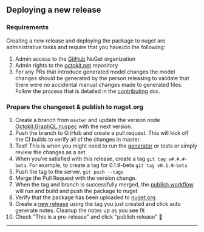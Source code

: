 ## Deploying a new release

### Requirements

Creating a new release and deploying the package to nuget are administrative tasks and require that you have/do the following:
1. Admin access to the [GitHub](https://www.nuget.org/profiles/GitHub) NuGet organization
2. Admin rights to the [octokit.net](https://github.com/octokit/octokit.net) repository
3. For any PRs that introduce generated model changes the model changes should be generated by the person releasing to validate that there were no accidental manual changes made to generated files.  Follow the process that is detailed in the [contributing](contributing.md) doc.

### Prepare the changeset & publish to nuget.org

1. Create a branch from `master` and update the version node [Octokit.GraphQL.nuspec](https://github.com/octokit/octokit.graphql.net/blob/master/Octokit.GraphQL.nuspec) with the next version.
2. Push the branch to GitHub and create a pull request. This will kick off the CI builds to verify all of the changes in master.
3. Test!  This is when you might need to run the [generator](contributing.md) or tests or simply review the changes as a set.
4. When you're satisfied with this release, create a tag `git tag v#.#.#-beta`. For example, to create a tag for 0.1.9-beta
`git tag v0.1.9-beta`
5. Push the tag to the server. `git push --tags`
6. Merge the Pull Request with the version change.
7. When the tag and branch is successfully merged, the [publish workflow](https://github.com/octokit/octokit.graphql.net/actions/workflows/dotnetcore.yml) will run and build and push the package to nuget
8. Verify that the package has been uploaded to [nuget.org](https://www.nuget.org/packages/Octokit.GraphQL/)
9. Create a [new release](https://github.com/octokit/octokit.graphql.net/releases/new) using the tag you just created and click auto generate notes.  Cleanup the notes up as you see fit
10. Check "This is a pre-release" and click "publish release" 🎉 


---
